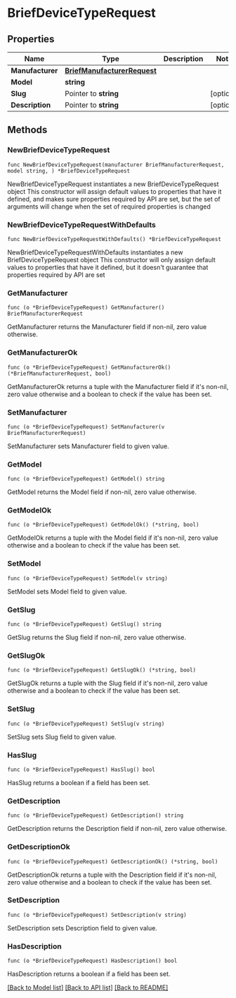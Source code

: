 # BriefDeviceTypeRequest

## Properties

Name | Type | Description | Notes
------------ | ------------- | ------------- | -------------
**Manufacturer** | [**BriefManufacturerRequest**](BriefManufacturerRequest.md) |  | 
**Model** | **string** |  | 
**Slug** | Pointer to **string** |  | [optional] 
**Description** | Pointer to **string** |  | [optional] 

## Methods

### NewBriefDeviceTypeRequest

`func NewBriefDeviceTypeRequest(manufacturer BriefManufacturerRequest, model string, ) *BriefDeviceTypeRequest`

NewBriefDeviceTypeRequest instantiates a new BriefDeviceTypeRequest object
This constructor will assign default values to properties that have it defined,
and makes sure properties required by API are set, but the set of arguments
will change when the set of required properties is changed

### NewBriefDeviceTypeRequestWithDefaults

`func NewBriefDeviceTypeRequestWithDefaults() *BriefDeviceTypeRequest`

NewBriefDeviceTypeRequestWithDefaults instantiates a new BriefDeviceTypeRequest object
This constructor will only assign default values to properties that have it defined,
but it doesn't guarantee that properties required by API are set

### GetManufacturer

`func (o *BriefDeviceTypeRequest) GetManufacturer() BriefManufacturerRequest`

GetManufacturer returns the Manufacturer field if non-nil, zero value otherwise.

### GetManufacturerOk

`func (o *BriefDeviceTypeRequest) GetManufacturerOk() (*BriefManufacturerRequest, bool)`

GetManufacturerOk returns a tuple with the Manufacturer field if it's non-nil, zero value otherwise
and a boolean to check if the value has been set.

### SetManufacturer

`func (o *BriefDeviceTypeRequest) SetManufacturer(v BriefManufacturerRequest)`

SetManufacturer sets Manufacturer field to given value.


### GetModel

`func (o *BriefDeviceTypeRequest) GetModel() string`

GetModel returns the Model field if non-nil, zero value otherwise.

### GetModelOk

`func (o *BriefDeviceTypeRequest) GetModelOk() (*string, bool)`

GetModelOk returns a tuple with the Model field if it's non-nil, zero value otherwise
and a boolean to check if the value has been set.

### SetModel

`func (o *BriefDeviceTypeRequest) SetModel(v string)`

SetModel sets Model field to given value.


### GetSlug

`func (o *BriefDeviceTypeRequest) GetSlug() string`

GetSlug returns the Slug field if non-nil, zero value otherwise.

### GetSlugOk

`func (o *BriefDeviceTypeRequest) GetSlugOk() (*string, bool)`

GetSlugOk returns a tuple with the Slug field if it's non-nil, zero value otherwise
and a boolean to check if the value has been set.

### SetSlug

`func (o *BriefDeviceTypeRequest) SetSlug(v string)`

SetSlug sets Slug field to given value.

### HasSlug

`func (o *BriefDeviceTypeRequest) HasSlug() bool`

HasSlug returns a boolean if a field has been set.

### GetDescription

`func (o *BriefDeviceTypeRequest) GetDescription() string`

GetDescription returns the Description field if non-nil, zero value otherwise.

### GetDescriptionOk

`func (o *BriefDeviceTypeRequest) GetDescriptionOk() (*string, bool)`

GetDescriptionOk returns a tuple with the Description field if it's non-nil, zero value otherwise
and a boolean to check if the value has been set.

### SetDescription

`func (o *BriefDeviceTypeRequest) SetDescription(v string)`

SetDescription sets Description field to given value.

### HasDescription

`func (o *BriefDeviceTypeRequest) HasDescription() bool`

HasDescription returns a boolean if a field has been set.


[[Back to Model list]](../README.md#documentation-for-models) [[Back to API list]](../README.md#documentation-for-api-endpoints) [[Back to README]](../README.md)


